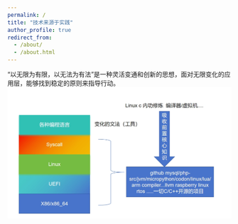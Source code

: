 ```yaml
---
permalink: /
title: "技术来源于实践"
author_profile: true
redirect_from: 
  - /about/
  - /about.html
---
```


“以无限为有限，以无法为有法”是一种灵活变通和创新的思想，面对无限变化的应用层，能够找到稳定的原则来指导行动。  
![架构](https://github.com/beifengisnil/beifengisnil.github.io/blob/master/images/base.png)

